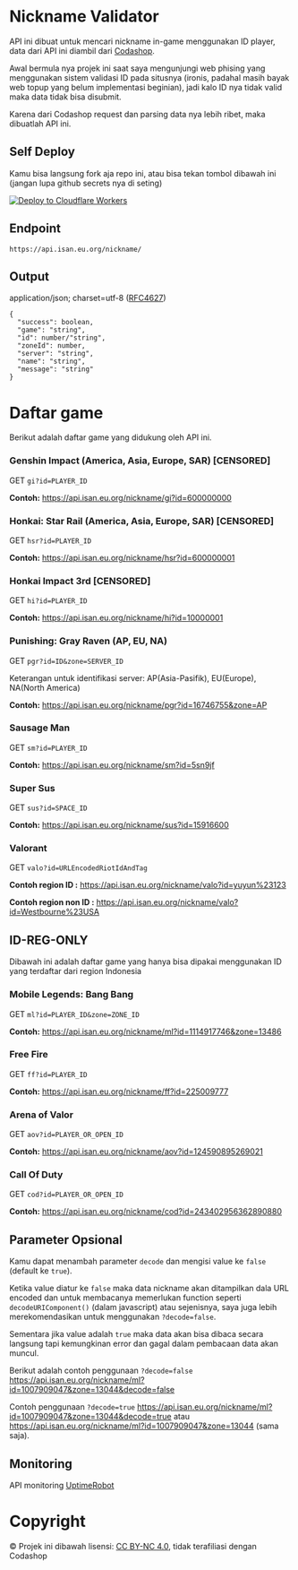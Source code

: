 # Nickname Validator
API ini dibuat untuk mencari nickname in-game menggunakan ID player, data dari API ini diambil dari [Codashop](https://www.codashop.com/).

Awal bermula nya projek ini saat saya mengunjungi web phising yang menggunakan sistem validasi ID pada situsnya (ironis, padahal masih bayak web topup yang belum implementasi beginian), jadi kalo ID nya tidak valid maka data tidak bisa disubmit.

Karena dari Codashop request dan parsing data nya lebih ribet, maka dibuatlah API ini.
## Self Deploy
Kamu bisa langsung fork aja repo ini, atau bisa tekan tombol dibawah ini (jangan lupa github secrets nya di seting)

[![Deploy to Cloudflare Workers](https://deploy.workers.cloudflare.com/button)](https://deploy.workers.cloudflare.com/?url=https://github.com/ihsangan/valid)
## Endpoint
```
https://api.isan.eu.org/nickname/
```
## Output
application/json; charset=utf-8 ([RFC4627](https://datatracker.ietf.org/doc/html/rfc4627))
```
{
  "success": boolean,
  "game": "string",
  "id": number/"string",
  "zoneId": number,
  "server": "string",
  "name": "string",
  "message": "string"
}
```
# Daftar game
Berikut adalah daftar game yang didukung oleh API ini.
### Genshin Impact (America, Asia, Europe, SAR) [CENSORED]
GET `gi?id=PLAYER_ID`

**Contoh:** https://api.isan.eu.org/nickname/gi?id=600000000
### Honkai: Star Rail (America, Asia, Europe, SAR) [CENSORED]
GET `hsr?id=PLAYER_ID`

**Contoh:** https://api.isan.eu.org/nickname/hsr?id=600000001
### Honkai Impact 3rd [CENSORED]
GET `hi?id=PLAYER_ID`

**Contoh:** https://api.isan.eu.org/nickname/hi?id=10000001
### Punishing: Gray Raven (AP, EU, NA)
GET `pgr?id=ID&zone=SERVER_ID`

Keterangan untuk identifikasi server: AP(Asia-Pasifik), EU(Europe), NA(North America)

**Contoh:** https://api.isan.eu.org/nickname/pgr?id=16746755&zone=AP
### Sausage Man
GET `sm?id=PLAYER_ID`

**Contoh:** https://api.isan.eu.org/nickname/sm?id=5sn9jf
### Super Sus
GET `sus?id=SPACE_ID`

**Contoh:** https://api.isan.eu.org/nickname/sus?id=15916600
### Valorant
GET `valo?id=URLEncodedRiotIdAndTag`

**Contoh region ID :** https://api.isan.eu.org/nickname/valo?id=yuyun%23123

**Contoh region non ID :** https://api.isan.eu.org/nickname/valo?id=Westbourne%23USA
## ID-REG-ONLY
Dibawah ini adalah daftar game yang hanya bisa dipakai menggunakan ID yang terdaftar dari region Indonesia
### Mobile Legends: Bang Bang
GET `ml?id=PLAYER_ID&zone=ZONE_ID`

**Contoh:** https://api.isan.eu.org/nickname/ml?id=1114917746&zone=13486
### Free Fire
GET `ff?id=PLAYER_ID`

**Contoh:** https://api.isan.eu.org/nickname/ff?id=225009777
### Arena of Valor
GET `aov?id=PLAYER_OR_OPEN_ID`

**Contoh:** https://api.isan.eu.org/nickname/aov?id=124590895269021
### Call Of Duty
GET `cod?id=PLAYER_OR_OPEN_ID`

**Contoh:** https://api.isan.eu.org/nickname/cod?id=243402956362890880
## Parameter Opsional
Kamu dapat menambah parameter `decode` dan mengisi value ke `false` (default ke `true`).

Ketika value diatur ke `false` maka data nickname akan ditampilkan dala URL encoded dan untuk membacanya memerlukan function seperti `decodeURIComponent()` (dalam javascript) atau sejenisnya, saya juga lebih merekomendasikan untuk menggunakan `?decode=false`.

Sementara jika value adalah `true` maka data akan bisa dibaca secara langsung tapi kemungkinan error dan gagal dalam pembacaan data akan muncul.

Berikut adalah contoh penggunaan `?decode=false`
https://api.isan.eu.org/nickname/ml?id=1007909047&zone=13044&decode=false

Contoh penggunaan `?decode=true`
https://api.isan.eu.org/nickname/ml?id=1007909047&zone=13044&decode=true atau https://api.isan.eu.org/nickname/ml?id=1007909047&zone=13044 (sama saja).
## Monitoring
API monitoring [UptimeRobot](https://stats.uptimerobot.com/s9axzR77Fm)
# Copyright
© Projek ini dibawah lisensi: [CC BY-NC 4.0](https://creativecommons.org/licenses/by-nc/4.0/), tidak terafiliasi dengan Codashop
